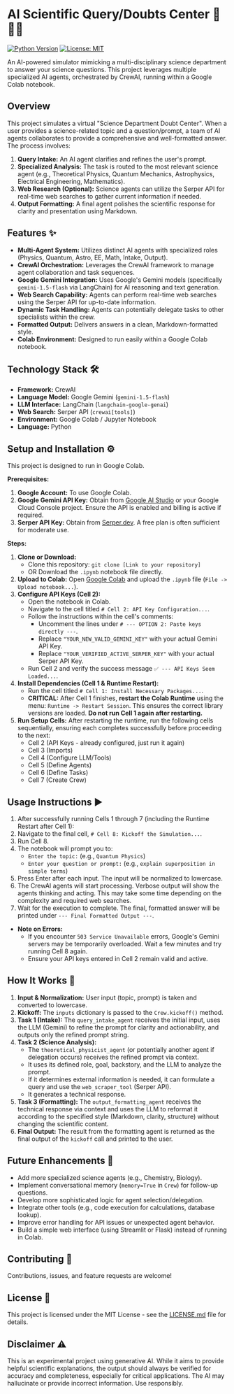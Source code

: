 # AI Scientific Query/Doubts Center 🧪🔬🔭

[![Python Version](https://img.shields.io/badge/Python-3.9+-blue.svg)](https://www.python.org/downloads/)
[![License: MIT](https://img.shields.io/badge/License-MIT-yellow.svg)](https://opensource.org/licenses/MIT)

An AI-powered simulator mimicking a multi-disciplinary science department to answer your science questions. This project leverages multiple specialized AI agents, orchestrated by CrewAI, running within a Google Colab notebook.

## Overview

This project simulates a virtual "Science Department Doubt Center". When a user provides a science-related topic and a question/prompt, a team of AI agents collaborates to provide a comprehensive and well-formatted answer. The process involves:

1.  **Query Intake:** An AI agent clarifies and refines the user's prompt.
2.  **Specialized Analysis:** The task is routed to the most relevant science agent (e.g., Theoretical Physics, Quantum Mechanics, Astrophysics, Electrical Engineering, Mathematics).
3.  **Web Research (Optional):** Science agents can utilize the Serper API for real-time web searches to gather current information if needed.
4.  **Output Formatting:** A final agent polishes the scientific response for clarity and presentation using Markdown.

## Features ✨

*   **Multi-Agent System:** Utilizes distinct AI agents with specialized roles (Physics, Quantum, Astro, EE, Math, Intake, Output).
*   **CrewAI Orchestration:** Leverages the CrewAI framework to manage agent collaboration and task sequences.
*   **Google Gemini Integration:** Uses Google's Gemini models (specifically `gemini-1.5-flash` via LangChain) for AI reasoning and text generation.
*   **Web Search Capability:** Agents can perform real-time web searches using the Serper API for up-to-date information.
*   **Dynamic Task Handling:** Agents can potentially delegate tasks to other specialists within the crew.
*   **Formatted Output:** Delivers answers in a clean, Markdown-formatted style.
*   **Colab Environment:** Designed to run easily within a Google Colab notebook.

## Technology Stack 🛠️

*   **Framework:** CrewAI
*   **Language Model:** Google Gemini (`gemini-1.5-flash`)
*   **LLM Interface:** LangChain (`langchain-google-genai`)
*   **Web Search:** Serper API (`crewai[tools]`)
*   **Environment:** Google Colab / Jupyter Notebook
*   **Language:** Python

## Setup and Installation ⚙️

This project is designed to run in Google Colab.

**Prerequisites:**

1.  **Google Account:** To use Google Colab.
2.  **Google Gemini API Key:** Obtain from [Google AI Studio](https://aistudio.google.com/app/apikey) or your Google Cloud Console project. Ensure the API is enabled and billing is active if required.
3.  **Serper API Key:** Obtain from [Serper.dev](https://serper.dev/). A free plan is often sufficient for moderate use.

**Steps:**

1.  **Clone or Download:**
    *   Clone this repository: `git clone [Link to your repository]`
    *   OR Download the `.ipynb` notebook file directly.
2.  **Upload to Colab:** Open [Google Colab](https://colab.research.google.com/) and upload the `.ipynb` file (`File -> Upload notebook...`).
3.  **Configure API Keys (Cell 2):**
    *   Open the notebook in Colab.
    *   Navigate to the cell titled `# Cell 2: API Key Configuration...`.
    *   Follow the instructions within the cell's comments:
        *   Uncomment the lines under `# --- OPTION 2: Paste keys directly ---`.
        *   Replace `"YOUR_NEW_VALID_GEMINI_KEY"` with your actual Gemini API Key.
        *   Replace `"YOUR_VERIFIED_ACTIVE_SERPER_KEY"` with your actual Serper API Key.
    *   Run Cell 2 and verify the success message `✅ --- API Keys Seem Loaded...`.
4.  **Install Dependencies (Cell 1 & Runtime Restart):**
    *   Run the cell titled `# Cell 1: Install Necessary Packages...`.
    *   **CRITICAL:** After Cell 1 finishes, **restart the Colab Runtime** using the menu: `Runtime -> Restart Session`. This ensures the correct library versions are loaded. **Do not run Cell 1 again after restarting.**
5.  **Run Setup Cells:** After restarting the runtime, run the following cells sequentially, ensuring each completes successfully before proceeding to the next:
    *   Cell 2 (API Keys - already configured, just run it again)
    *   Cell 3 (Imports)
    *   Cell 4 (Configure LLM/Tools)
    *   Cell 5 (Define Agents)
    *   Cell 6 (Define Tasks)
    *   Cell 7 (Create Crew)

## Usage Instructions ▶️

1.  After successfully running Cells 1 through 7 (including the Runtime Restart after Cell 1):
2.  Navigate to the final cell, `# Cell 8: Kickoff the Simulation...`.
3.  Run Cell 8.
4.  The notebook will prompt you to:
    *   `Enter the topic:` (e.g., `Quantum Physics`)
    *   `Enter your question or prompt:` (e.g., `explain superposition in simple terms`)
5.  Press Enter after each input. The input will be normalized to lowercase.
6.  The CrewAI agents will start processing. Verbose output will show the agents thinking and acting. This may take some time depending on the complexity and required web searches.
7.  Wait for the execution to complete. The final, formatted answer will be printed under `--- Final Formatted Output ---`.

*   **Note on Errors:**
    *   If you encounter `503 Service Unavailable` errors, Google's Gemini servers may be temporarily overloaded. Wait a few minutes and try running Cell 8 again.
    *   Ensure your API keys entered in Cell 2 remain valid and active.

## How It Works 🧠

1.  **Input & Normalization:** User input (topic, prompt) is taken and converted to lowercase.
2.  **Kickoff:** The `inputs` dictionary is passed to the `Crew.kickoff()` method.
3.  **Task 1 (Intake):** The `query_intake_agent` receives the initial input, uses the LLM (Gemini) to refine the prompt for clarity and actionability, and outputs only the refined prompt string.
4.  **Task 2 (Science Analysis):**
    *   The `theoretical_physicist_agent` (or potentially another agent if delegation occurs) receives the refined prompt via context.
    *   It uses its defined role, goal, backstory, and the LLM to analyze the prompt.
    *   If it determines external information is needed, it can formulate a query and use the `web_scraper_tool` (Serper API).
    *   It generates a technical response.
5.  **Task 3 (Formatting):** The `output_formatting_agent` receives the technical response via context and uses the LLM to reformat it according to the specified style (Markdown, clarity, structure) without changing the scientific content.
6.  **Final Output:** The result from the formatting agent is returned as the final output of the `kickoff` call and printed to the user.

## Future Enhancements 🚀

*   Add more specialized science agents (e.g., Chemistry, Biology).
*   Implement conversational memory (`memory=True` in `Crew`) for follow-up questions.
*   Develop more sophisticated logic for agent selection/delegation.
*   Integrate other tools (e.g., code execution for calculations, database lookup).
*   Improve error handling for API issues or unexpected agent behavior.
*   Build a simple web interface (using Streamlit or Flask) instead of running in Colab.

## Contributing 🤝

Contributions, issues, and feature requests are welcome!

## License 📄

This project is licensed under the MIT License - see the [LICENSE.md](LICENSE.md) file for details.

## Disclaimer ⚠️

This is an experimental project using generative AI. While it aims to provide helpful scientific explanations, the output should always be verified for accuracy and completeness, especially for critical applications. The AI may hallucinate or provide incorrect information. Use responsibly.
